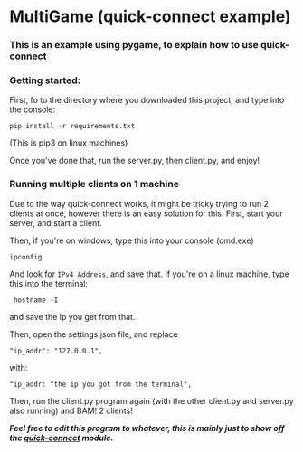 # MultiGame (quick-connect example)

### This is an example using pygame, to explain how to use quick-connect

### Getting started:

First, fo to the directory where you downloaded this project, and type into the console:

    pip install -r requirements.txt
    
 (This is pip3 on linux machines)
 

Once you've done that, run the server.py, then client.py, and enjoy!

### Running multiple clients on 1 machine

Due to the way quick-connect works, it might be tricky trying to run 2 clients at once, 
however there is an easy solution for this. First, start your server, and start a client.


Then, if you're on windows, type this into your console (cmd.exe) 

    ipconfig
    
And look for `IPv4 Address`, and save that. If you're on a linux machine, 
type this into the terminal:

     hostname -I
     
and save the Ip you get from that.


Then, open the settings.json file, and replace

    "ip_addr": "127.0.0.1",
    
with:

    "ip_addr: "the ip you got from the terminal",
    
Then, run the client.py program again (with the other client.py and server.py also running)
and BAM! 2 clients!


***Feel free to edit this program to whatever, this is mainly just to show off the 
[quick-connect](https://github.com/Zwork101/quick-net) module.***